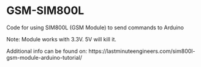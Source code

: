# GSM-SIM800L
Code for using SIM800L (GSM Module) to send commands to Arduino
<p>Note: Module works with 3.3V. 5V will kill it.</p>
<p>Additional info can be found on: https://lastminuteengineers.com/sim800l-gsm-module-arduino-tutorial/</p>
